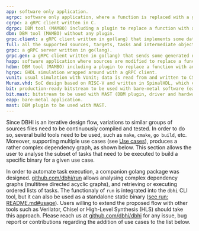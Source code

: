 ```yaml
---
app: software only application.
agrpc: software only application, where a function is replaced with a gRPC client.
cgrpc: a gRPC client written in C.
dgrpc: DBM tool (MAMBO) including a plugin to replace a function with a gRPC client.
dbm: DBM tool (MAMBO) without any plugin.
grpc.client: a gRPC client written in go(lang) that implements some data processing logic.
full: all the supported sources, targets, tasks and intermediate objects.
grpc: a gRPC server written in go(lang).
grpc.gen: a gRPC client written in go(lang) that sends some generated data and retrieves the result.
happ: software application where sources are modified to replace a function with an embedded GHDL simulation.
hdbm: DBM tool (MAMBO) including a plugin to replace a function with an embedded GHDL simulation.
hgrpc: GHDL simulation wrapped around with a gRPC client.
vunit: usual simulation with VUnit; data is read from and written to CSV files.
Murax.vhd: SoC design based on RISC-V and written in SpinalHDL, which can be exported to either VHDL or Verilog.
bit: production-ready bitstream to be used with bare-metal software (eapp).
bit.mast: bitstream to be used with MAST (DBM plugin, driver and hardware interconnect logic).
eapp: bare-metal application.
mast: DBM plugin to be used with MAST.
---
```


Since DBHI is an iterative design flow, variations to similar groups of sources files need to be continuously compiled
and tested.
In order to do so, several build tools need to be used, such as `make`, `cmake`, `go build`, etc.
Moreover, supporting multiple use cases (see [Use cases](/cases)), produces a rather complex dependency graph, as shown
below.
This section allows the user to analyse the subset of tasks that need to be executed to build a specific binary for a
given use case.

In order to automate task execution, a companion golang package was designed.
[github.com/dbhi/run](https://github.com/dbhi/run) allows analysing complex dependency graphs (multitree directed
acyclic graphs), and retrieving or executing ordered lists of tasks.
The functionaly of `run` is integrated into the `dbhi` CLI tool, but it can also be used as a standalone static binary
([see run: README.md#usage](https://github.com/dbhi/run/blob/master/README.md#usage)).
Users willing to extend the proposed flow with other tools such as Verilator, Chisel or High-Level Synthesis (HLS)
should take this approach.
Please reach us at [github.com/dbhi/dbhi](https://github.com/dbhi/dbhi) for any issue, bug report or contributions
regarding the addition of use cases to the list below.
